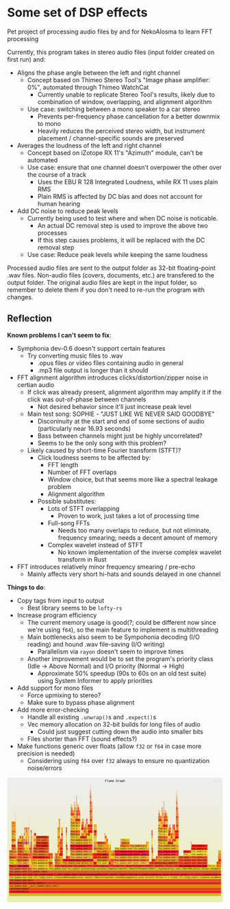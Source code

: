 # Some set of DSP effects
Pet project of processing audio files by and for NekoAlosma to learn FFT processing

Currently, this program takes in stereo audio files (input folder created on first run) and:
* Aligns the phase angle between the left and right channel
  * Concept based on Thimeo Stereo Tool's "Image phase amplifier: 0%", automated through Thimeo WatchCat
    * Currently unable to replicate Stereo Tool's results, likely due to combination of window, overlapping, and alignment algorithm
  * Use case: switching between a mono speaker to a car stereo
    * Prevents per-frequency phase cancellation for a better downmix to mono
    * Heavily reduces the perceived stereo width, but instrument placement / channel-specific sounds are preserved
* Averages the loudness of the left and right channel
  * Concept based on iZotope RX 11's "Azimuth" module, can't be automated
  * Use case: ensure that one channel doesn't overpower the other over the course of a track
    * Uses the EBU R 128 Integrated Loudness, while RX 11 uses plain RMS
    * Plain RMS is affected by DC bias and does not account for human hearing
* Add DC noise to reduce peak levels
  * Currently being used to test where and when DC noise is noticable.
    * An actual DC removal step is used to improve the above two processes
    * If this step causes problems, it will be replaced with the DC removal step
  * Use case: Reduce peak levels while keeping the same loudness

Processed audio files are sent to the output folder as 32-bit floating-point .wav files. Non-audio files (covers, documents, etc.) are transfered to the output folder. The original audio files are kept in the input folder, so remember to delete them if you don't need to re-run the program with changes.

## Reflection
__Known problems I can't seem to fix__:
* Symphonia dev-0.6 doesn't support certain features
  * Try converting music files to .wav
    * .opus files or video files containing audio in general
    * .mp3 file output is longer than it should
* FFT alignment algorithm introduces clicks/distortion/zipper noise in certian audio
  * If click was already present, alignment algorithm may amplify it if the click was out-of-phase between channels
    * Not desired behavior since it'll just increase peak level
  * Main test song: SOPHIE - "JUST LIKE WE NEVER SAID GOODBYE"
    * Disconinuity at the start and end of some sections of audio (particularly near 16.93 seconds)
    * Bass between channels might just be highly uncorrelated?
    * Seems to be the only song with this problem?
  * Likely caused by short-time Fourier transform (STFT)?
    * Click loudness seems to be affected by:
      * FFT length
      * Number of FFT overlaps
      * Window choice, but that seems more like a spectral leakage problem
      * Alignment algorithm
    * Possible substitutes:
      * Lots of STFT overlapping
        * Proven to work, just takes a lot of processing time
      * Full-song FFTs
        * Needs too many overlaps to reduce, but not eliminate, frequency smearing; needs a decent amount of memory
      * Complex wavelet instead of STFT
        * No known implementation of the inverse complex wavelet transform in Rust
* FFT introduces relatively minor frequency smearing / pre-echo
  * Mainly affects very short hi-hats and sounds delayed in one channel

__Things to do__:
* Copy tags from input to output
  * Best library seems to be `lofty-rs`
* Increase program efficiency
  * The current memory usage is good(?; could be different now since we're using `f64`), so the main feature to implement is multithreading
  * Main bottlenecks also seem to be Sympohonia decoding (I/O reading) and hound .wav file-saving (I/O writing)
    * Parallelism via `rayon` doesn't seem to improve times
  * Another improvement would be to set the program's priority class (Idle -> Above Normal) and I/O priority (Normal -> High)
    * Approximate 50% speedup (90s to 60s on an old test suite) using System Informer to apply priorities
* Add support for mono files
  * Force upmixing to stereo?
  * Make sure to bypass phase alignment
* Add more error-checking
  * Handle all existing `.unwrap()`s and `.expect()`s
  * Vec memory allocation on 32-bit builds for long files of audio
    * Could just suggest cutting down the audio into smaller bits
  * Files shorter than FFT (sound effects?)
* Make functions generic over floats (allow `f32` or `f64` in case more precision is needed)
  * Considering using `f64` over `f32` always to ensure no quantization noise/errors

![flamegraph](flamegraph.svg)